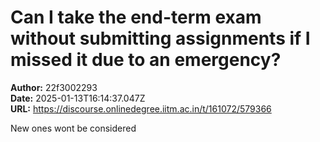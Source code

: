 # Can I take the end-term exam without submitting assignments if I missed it due to an emergency?

**Author:** 22f3002293  
**Date:** 2025-01-13T16:14:37.047Z  
**URL:** https://discourse.onlinedegree.iitm.ac.in/t/161072/579366

New ones wont be considered
